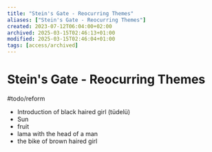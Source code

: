 ```yaml
---
title: "Stein's Gate - Reocurring Themes"
aliases: ["Stein's Gate - Reocurring Themes"]
created: 2023-07-12T06:04:00+02:00
archived: 2025-03-15T02:46:13+01:00
modified: 2025-03-15T02:46:04+01:00
tags: [access/archived]
---
```


# Stein's Gate - Reocurring Themes

#todo/reform

- Introduction of black haired girl (tüdelü)
- Sun
- fruit
- lama with the head of a man
- the bike of brown haired girl
